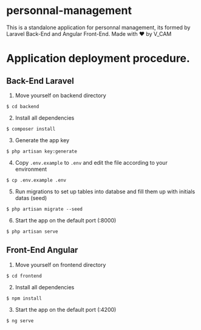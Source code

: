 # personnal-management
This is a standalone application for personnal management, its formed by Laravel Back-End and Angular Front-End.
Made with :heart: by V_CAM

# Application deployment procedure.

## Back-End Laravel

1. Move yourself on backend directory
```
$ cd backend
```

2. Install all dependencies
```
$ composer install
```

3. Generate the app key
```
$ php artisan key:generate
```

4. Copy `.env.example` to `.env` and edit the file according to your environment
```
$ cp .env.example .env
```

5. Run migrations to set up tables into databse and fill them up with initials datas (seed)
```
$ php artisan migrate --seed
```
6. Start the app on the default port (:8000)
```
$ php artisan serve
```

## Front-End Angular

1. Move yourself on frontend directory
```
$ cd frontend
```

2. Install all dependencies
```
$ npm install
```

3. Start the app on the default port (:4200)
```
$ ng serve
```
